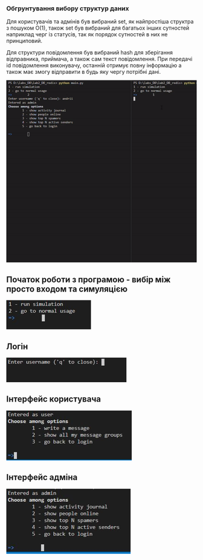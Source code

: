 ### Обгрунтування вибору структур даних

Для користувачів та адмінів був вибраний set, як найпростіша структра з пошуком O(1), 
також set був вибраний для багатьох інших сутностей наприклад 
черг із статусів, так як порядок сутностей в них не принциповий. 

Для структури повідомлення був вибраний hash для зберігання відправника, 
приймача, а також сам текст повідомлення. При передачі id повідомлення 
виконувачу, останній отримує повну інформацію а також має змогу відправити 
в будь яку чергу потрібні дані.

![lab](animation.gif)

## Початок роботи з програмою - вибір між просто входом та симуляцією
![lab](start.jpg)

## Логін
![lab](login.jpg)

## Інтерфейс користувача
![lab](user.jpg)

## Інтерфейс адміна
![lab](admin.jpg)
